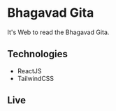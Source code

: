 # Bhagavad Gita

It's Web to read the Bhagavad Gita.

## Technologies

- ReactJS
- TailwindCSS

## Live

